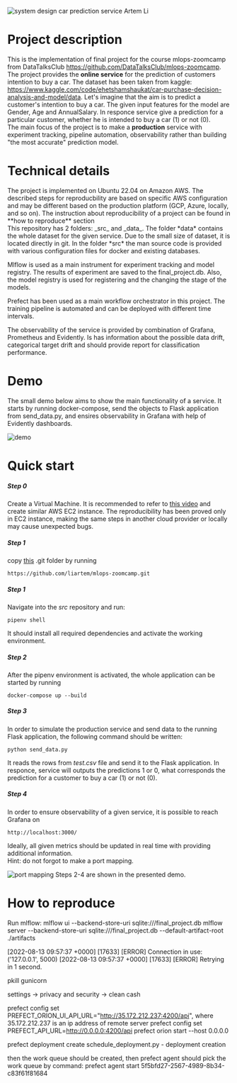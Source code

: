![system design car prediction service Artem Li](https://user-images.githubusercontent.com/54916420/184544310-790e099a-1dec-4d10-8d1f-44e730c5f4ee.JPG)

<h1> Project description</h1>

This is the implementation of final project for the course mlops-zoomcamp from DataTalksClub https://github.com/DataTalksClub/mlops-zoomcamp. <br/>
The project provides the **online service** for the prediction of customers intention to buy a car. The dataset has been taken from kaggle: https://www.kaggle.com/code/ehetshamshaukat/car-purchase-decision-analysis-and-model/data. Let's imagine that the aim is to predict a customer's intention to buy a car. The given input features for the model are Gender, Age and AnnualSalary. In responce service give a prediction for a particular customer, whether he is intended to buy a car (1) or not (0). <br/>
The main focus of the project is to make a **production** service with experiment tracking, pipeline automation, observability rather than building "the most accurate" prediction model. <br/>

<h1> Technical details</h1>
The project is implemented on Ubuntu 22.04 on Amazon AWS. The described steps for reproducbility are based on specific AWS configuration and may be different based on the production platform (GCP, Azure, locally, and so on). The instruction about reproducibility of a project can be found in **how to reproduce** section <br/>
This repository has 2 folders: _src_  and _data_. The folder *data* contains the whole dataset for the given service. Due to the small size of dataset, it is located directly in git. In the folder *src* the man source code is provided with various configuration files for docker and existing databases. <br/>

Mlflow is used as a main instrument for experiment tracking and model registry. The results of experiment are saved to the final_project.db. Also, the model registry is used for registering and the changing the stage of the models. <br/>

Prefect has been used as a main workflow orchestrator in this project. The training pipeline is automated and can be deployed with different time intervals. <br/>

The observability of the service is provided by combination of Grafana, Prometheus and Evidently. Is has information about the possible data drift, categorical target drift and should provide report for classification performance. <br/>

<h1> Demo </h1>

The small demo below aims to show the main functionality of a service. It starts by running docker-compose, send the objects to Flask application from send_data.py, and ensires observability in Grafana with help of Evidently dashboards. 

![demo ](https://user-images.githubusercontent.com/54916420/184533951-d26b2ede-da27-4e14-bebc-a8821daaba1b.gif)

<h1> Quick start </h1>

##### Step 0
Create a Virtual Machine. It is recommended to refer to [this video](https://www.youtube.com/watch?v=IXSiYkP23zo&list=PL3MmuxUbc_hIUISrluw_A7wDSmfOhErJK&index=3&ab_channel=DataTalksClub%E2%AC%9B) and create similar AWS EC2 instance. The reproducibility has been proved only in EC2 instance, making the same steps in another cloud provider or locally may cause unexpected bugs.<br/>

##### Step 1
copy [this](https://github.com/liartem/mlops-zoomcamp) .git folder by running 
```
https://github.com/liartem/mlops-zoomcamp.git
```

##### Step 1
Navigate into the *src* repository and run:
```
pipenv shell
```
It should install all required dependencies and activate the working environment. 

##### Step 2
After the pipenv environment is activated, the whole application can be started by running 
```
docker-compose up --build
```
##### Step 3
In order to simulate the production service and send data to the running Flask application, the following command should be written: 
```
python send_data.py
```
It reads the rows from *test.csv* file and send it to the Flask application. In responce, service will outputs the predictions 1 or 0, what corresponds the prediction for a customer to buy a car (1) or not (0). 

##### Step 4
In order to ensure observability of a given service, it is possible to reach Grafana on
```
http://localhost:3000/
```
Ideally, all given metrics should be updated in real time with providing additional information. <br/>
Hint: do not forgot to make a port mapping. 

![port mapping](https://user-images.githubusercontent.com/54916420/184546076-e465e10e-3692-4d2c-958a-1697bcc6eea6.png)
Steps 2-4 are shown in the presented demo. 

<h1> How to reproduce </h1>




Run mlflow:
mlflow ui --backend-store-uri sqlite:///final_project.db 
mlflow server --backend-store-uri sqlite:///final_project.db --default-artifact-root ./artifacts

[2022-08-13 09:57:37 +0000] [17633] [ERROR] Connection in use: ('127.0.0.1', 5000)
[2022-08-13 09:57:37 +0000] [17633] [ERROR] Retrying in 1 second.

pkill gunicorn


settings -> privacy and security -> clean cash



prefect config set PREFECT_ORION_UI_API_URL="http://35.172.212.237:4200/api", where 35.172.212.237 is an ip address of remote server
prefect config set PREFECT_API_URL=http://0.0.0.0:4200/api
prefect orion start --host 0.0.0.0


prefect deployment create schedule_deployment.py - deployment creation

then the work queue should be created, then prefect agent should pick the work queue by command: 
prefect agent start 5f5bfd27-2567-4989-8b34-c83f61f81684
